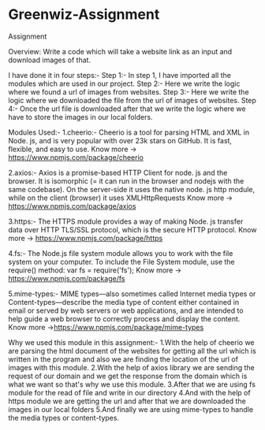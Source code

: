 # Greenwiz-Assignment

   Assignment

Overview:
Write a code which will take a website link as an input and download images of that.


I have done it in four steps:-
Step 1:- In step 1, I have imported all the modules which are used in our project.
Step 2:- Here we write the logic where we found a url of images from websites.
Step 3:- Here we write the logic where we downloaded the file from the url of images of websites.
Step 4:-  Once the url file is downloaded after that we write the logic where we have to store the images in our local folders.

Modules Used:-
1.cheerio:- Cheerio is a tool for parsing HTML and XML in Node. js, and is very popular with over 23k stars on GitHub. It is fast, flexible, and easy to use.
Know more → https://www.npmjs.com/package/cheerio

2.axios:- Axios is a promise-based HTTP Client for node. js and the browser. It is isomorphic (= it can run in the browser and nodejs with the same codebase). On the server-side it uses the native node. js http module, while on the client (browser) it uses XMLHttpRequests
Know more → https://www.npmjs.com/package/axios

3.https:- The HTTPS module provides a way of making Node. js transfer data over HTTP TLS/SSL protocol, which is the secure HTTP protocol.
Know more → https://www.npmjs.com/package/https

4.fs:- The Node.js file system module allows you to work with the file system on your computer. To include the File System module, use the require() method: var fs = require('fs');
Know more → https://www.npmjs.com/package/fs

5.mime-types:- MIME types—also sometimes called Internet media types or Content-types—describe the media type of content either contained in email or served by web servers or web applications, and are intended to help guide a web browser to correctly process and display the content.
Know more →https://www.npmjs.com/package/mime-types 


Why we used this module in this assignment:-
1.With the help of cheerio we are parsing the html document of the websites for getting all the url which is written in the program and also we are finding the location of the url of  images with this module.
2.With the help of axios library we are sending the request of our domain and we get the response from the  domain which is what we want so that's why we use this module.
3.After that we are using fs module for the read of file and write in our directory 
4.And with the help of https module we are getting the url and after that we are downloaded the images in our local folders 
5.And finally we are using mime-types to handle the media types or content-types.

